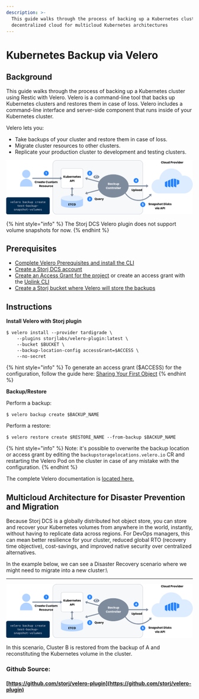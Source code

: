 ```yaml
---
description: >-
  This guide walks through the process of backing up a Kubernetes cluster to the
  decentralized cloud for multicloud Kubernetes architectures
---
```


# Kubernetes Backup via Velero

## **Background**

This guide walks through the process of backing up a Kubernetes cluster using Restic with Velero.  Velero is a command-line tool that backs up Kubernetes clusters and restores them in case of loss.  Velero includes a command-line interface and server-side component that runs inside of your Kubernetes cluster.

Velero lets you:

* Take backups of your cluster and restore them in case of loss.
* Migrate cluster resources to other clusters.
* Replicate your production cluster to development and testing clusters.

![An  overview of the Kubernetes Connector](../.gitbook/assets/image.jpg)

{% hint style="info" %}
The Storj DCS Velero plugin does not support volume snapshots for now.
{% endhint %}

## **Prerequisites**

* [Complete Velero Prerequisites and install the CLI](https://velero.io/docs/main/basic-install/)
* [Create a Storj DCS account](https://storj.io/signup)
* [Create an Access Grant for the project](../getting-started/quickstart-uplink-cli/uploading-your-first-object/create-first-access-grant.md) or create an access grant with the [Uplink CLI](../getting-started/quickstart-uplink-cli/)
* [Create a Storj bucket where Velero will store the backups](../getting-started/quickstart-uplink-cli/uploading-your-first-object/create-a-bucket.md)

## Instructions

**Install Velero with Storj plugin**

```
$ velero install --provider tardigrade \
    --plugins storjlabs/velero-plugin:latest \
    --bucket $BUCKET \
    --backup-location-config accessGrant=$ACCESS \
    --no-secret
```

{% hint style="info" %}
To generate an access grant ($ACCESS) for the configuration, follow the guide here:  [Sharing Your First Object](../getting-started/quickstart-uplink-cli/sharing-your-first-object/)
{% endhint %}

**Backup/Restore**

Perform a backup:

```
$ velero backup create $BACKUP_NAME
```

Perform a restore:

```
$ velero restore create $RESTORE_NAME --from-backup $BACKUP_NAME
```

{% hint style="info" %}
Note: it's possible to overwrite the backup location or access grant by editing the `backupstoragelocations.velero.io` CR and restarting the Velero Pod on the cluster in case of any mistake with the configuration.
{% endhint %}

The complete Velero documentation is [located here.](https://velero.io/docs/main/restore-reference/)

## Multicloud Architecture for Disaster Prevention and Migration

Because Storj DCS is a globally distributed hot object store, you can store and recover your Kubernetes volumes from anywhere in the world, instantly, without having to replicate data across regions. For DevOps managers, this can mean better resilience for your cluster, reduced global RTO (recovery time objective), cost-savings, and improved native security over centralized alternatives.

In the example below, we can see a Disaster Recovery scenario where we might need to migrate into a new cluster:\
****

![Storj DCS is a the ultimate tool for multicloud architectures](../.gitbook/assets/image.jpg)

In this scenario, Cluster B is restored from the backup of A and reconstituting the Kubernetes volume in the cluster. &#x20;

### Github Source:&#x20;

#### [https://github.com/storj/velero-plugin](https://github.com/storj/velero-plugin)

